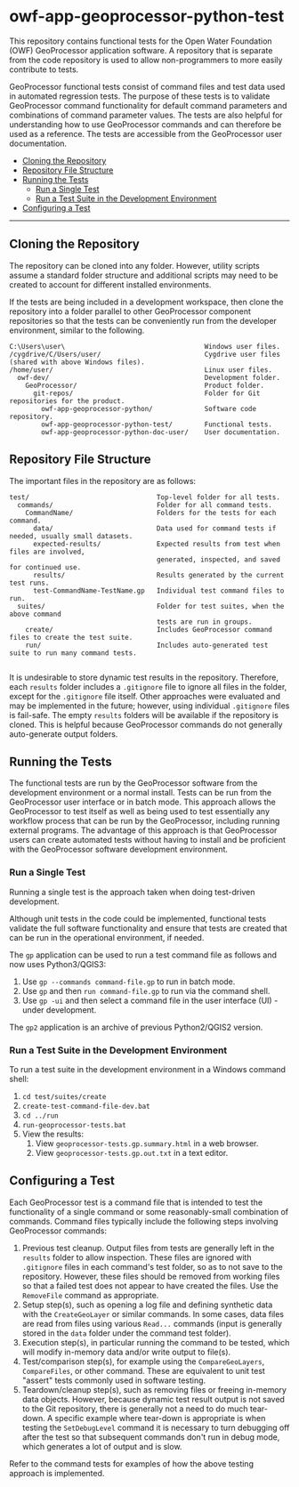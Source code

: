 # owf-app-geoprocessor-python-test #

This repository contains functional tests for the Open Water Foundation (OWF) GeoProcessor application software.
A repository that is separate from the code repository is used to allow non-programmers
to more easily contribute to tests.

GeoProcessor functional tests consist of command files and test data used in automated regression tests.
The purpose of these tests is to validate GeoProcessor command functionality for default command parameters
and combinations of command parameter values.
The tests are also helpful for understanding how to use GeoProcessor commands and can therefore be used as a reference.
The tests are accessible from the GeoProcessor user documentation.

* [Cloning the Repository](#cloning-the-repository)
* [Repository File Structure](#repository-file-structure)
* [Running the Tests](#running-the-tests)
	+ [Run a Single Test](#run-a-single-test)
	+ [Run a Test Suite in the Development Environment](#run-a-test-suite-in-the-development-environment)
* [Configuring a Test](#configuring-a-test)

------------------

## Cloning the Repository ##

The repository can be cloned into any folder.  However, utility scripts assume a standard folder structure
and additional scripts may need to be created to account for different installed environments.

If the tests are being included in a development workspace, then clone the repository into a folder parallel to other
GeoProcessor component repositories so that the tests can be conveniently run from the developer environment,
similar to the following.

```text
C:\Users\user\                                   Windows user files.
/cygdrive/C/Users/user/                          Cygdrive user files (shared with above Windows files).
/home/user/                                      Linux user files.
  owf-dev/                                       Development folder.
    GeoProcessor/                                Product folder.
      git-repos/                                 Folder for Git repositories for the product.
        owf-app-geoprocessor-python/             Software code repository.
        owf-app-geoprocessor-python-test/        Functional tests.
        owf-app-geoprocessor-python-doc-user/    User documentation.
```

## Repository File Structure ##

The important files in the repository are as follows:

```text
test/                                Top-level folder for all tests.
  commands/                          Folder for all command tests.
    CommandName/                     Folders for the tests for each command.
      data/                          Data used for command tests if needed, usually small datasets.
      expected-results/              Expected results from test when files are involved,
                                     generated, inspected, and saved for continued use.
      results/                       Results generated by the current test runs.
      test-CommandName-TestName.gp   Individual test command files to run.
  suites/                            Folder for test suites, when the above command
                                     tests are run in groups.
    create/                          Includes GeoProcessor command files to create the test suite.
    run/                             Includes auto-generated test suite to run many command tests.
    
```

It is undesirable to store dynamic test results in the repository.
Therefore, each `results` folder includes a `.gitignore` file to ignore all files in the folder,
except for the `.gitignore` file itself.
Other approaches were evaluated and may be implemented in the future;
however, using individual `.gitignore` files is fail-safe.
The empty `results` folders will be available if the repository is cloned.
This is helpful because GeoProcessor commands do not generally auto-generate output folders.

## Running the Tests ##

The functional tests are run by the GeoProcessor software from the development environment or a normal install.
Tests can be run from the GeoProcessor user interface or in batch mode.
This approach allows the GeoProcessor to test itself as well as
being used to test essentially any workflow process that can be run by the GeoProcessor,
including running external programs.
The advantage of this approach is that GeoProcessor users can create automated tests without having to install
and be proficient with the GeoProcessor software development environment.

### Run a Single Test ###

Running a single test is the approach taken when doing test-driven development.

Although unit tests in the code could be implemented,
functional tests validate the full software functionality and ensure that tests are
created that can be run in the operational environment, if needed.

The `gp` application can be used to run a test command file as follows and now uses Python3/QGIS3:

1. Use `gp --commands command-file.gp` to run in batch mode.
2. Use `gp` and then `run command-file.gp` to run via the command shell.
2. Use `gp -ui` and then select a command file in the user interface (UI) - under development.

The `gp2` application is an archive of previous Python2/QGIS2 version.

### Run a Test Suite in the Development Environment ###

To run a test suite in the development environment in a Windows command shell:

1. `cd test/suites/create`
2. `create-test-command-file-dev.bat`
3. `cd ../run`
4. `run-geoprocessor-tests.bat`
5. View the results:
	1. View `geoprocessor-tests.gp.summary.html` in a web browser.
	2. View `geoprocessor-tests.gp.out.txt` in a text editor.

## Configuring a Test ##

Each GeoProcessor test is a command file that is intended to test the functionality of a single command
or some reasonably-small combination of commands.
Command files typically include the following steps involving GeoProcessor commands:

1. Previous test cleanup.
Output files from tests are generally left in the `results` folder to allow inspection.
These files are ignored with `.gitignore` files in each command's test folder, so as to not save to the repository.
However, these files should be removed from working files so that a failed test does not
appear to have created the files.  Use the `RemoveFile` command as appropriate.
2. Setup step(s), such as opening a log file and defining synthetic data
with the `CreateGeoLayer` or similar commands.
In some cases, data files are read from files using various `Read...` commands
(input is generally stored in the `data` folder under the command test folder).
3. Execution step(s), in particular running the command to be tested,
which will modify in-memory data and/or write output to file(s).
4. Test/comparison step(s), for example using the `CompareGeoLayers`, `CompareFiles`, or other command.
These are equivalent to unit test "assert" tests commonly used in software testing.
5. Teardown/cleanup step(s), such as removing files or freeing in-memory data objects.
However, because dynamic test result output is not saved to the Git repository,
there is generally not a need to do much tear-down.
A specific example where tear-down is appropriate is when testing the `SetDebugLevel`
command it is necessary to turn debugging off after the test so that subsequent commands
don't run in debug mode, which generates a lot of output and is slow.

Refer to the command tests for examples of how the above testing approach is implemented.
